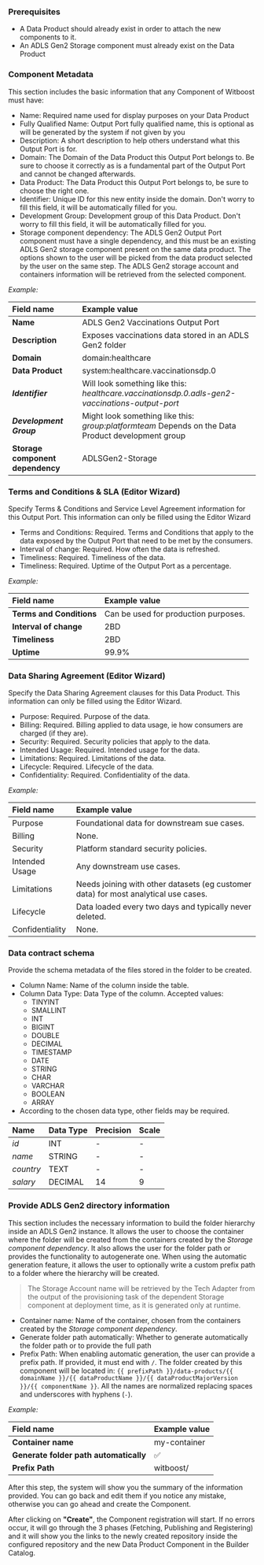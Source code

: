 ### Prerequisites

- A Data Product should already exist in order to attach the new components to it.
- An ADLS Gen2 Storage component must already exist on the Data Product

### Component Metadata

This section includes the basic information that any Component of Witboost must have:

- Name: Required name used for display purposes on your Data Product
- Fully Qualified Name: Output Port fully qualified name, this is optional as will be generated by the system if not given by you
- Description: A short description to help others understand what this Output Port is for.
- Domain: The Domain of the Data Product this Output Port belongs to. Be sure to choose it correctly as is a fundamental part of the Output Port and cannot be changed afterwards.
- Data Product: The Data Product this Output Port belongs to, be sure to choose the right one.
- Identifier: Unique ID for this new entity inside the domain. Don't worry to fill this field, it will be automatically filled for you.
- Development Group: Development group of this Data Product. Don't worry to fill this field, it will be automatically filled for you.
- Storage component dependency: The ADLS Gen2 Output Port component must have a single dependency, and this must be an existing ADLS Gen2 storage component present on the same data product. The options shown to the user will be picked from the data product selected by the user on the same step. The ADLS Gen2 storage account and containers information will be retrieved from the selected component.

*Example:*

| Field name                       | Example value                                                                                      |
|:---------------------------------|:---------------------------------------------------------------------------------------------------|
| **Name**                         | ADLS Gen2 Vaccinations Output Port                                                                 |
| **Description**                  | Exposes vaccinations data stored in an ADLS Gen2 folder                                            |
| **Domain**                       | domain:healthcare                                                                                  |
| **Data Product**                 | system:healthcare.vaccinationsdp.0                                                                 |
| ***Identifier***                 | Will look something like this: *healthcare.vaccinationsdp.0.adls-gen2-vaccinations-output-port*    |
| ***Development Group***          | Might look something like this: *group:platformteam* Depends on the Data Product development group |
| **Storage component dependency** | ADLSGen2-Storage                                                                                   | 

### Terms and Conditions & SLA (Editor Wizard)

Specify Terms & Conditions and Service Level Agreement information for this Output Port. This information can only be filled using the Editor Wizard

- Terms and Conditions: Required. Terms and Conditions that apply to the data exposed by the Output Port that need to be met by the consumers.
- Interval of change: Required. How often the data is refreshed.
- Timeliness: Required. Timeliness of the data.
- Timeliness: Required. Uptime of the Output Port as a percentage.

*Example:*

| Field name               | Example value                        |
|:-------------------------|:-------------------------------------|
| **Terms and Conditions** | Can be used for production purposes. |
| **Interval of change**   | 2BD                                  |
| **Timeliness**           | 2BD                                  |
| **Uptime**               | 99.9%                                |


### Data Sharing Agreement (Editor Wizard)

Specify the Data Sharing Agreement clauses for this Data Product. This information can only be filled using the Editor Wizard.

- Purpose: Required. Purpose of the data.
- Billing: Required. Billing applied to data usage, ie how consumers are charged (if they are).
- Security: Required. Security policies that apply to the data.
- Intended Usage: Required. Intended usage for the data.
- Limitations: Required. Limitations of the data.
- Lifecycle: Required. Lifecycle of the data.
- Confidentiality: Required. Confidentiality of the data.

*Example:*

| Field name      | Example value                                                                       |
|:----------------|:------------------------------------------------------------------------------------|
| Purpose         | Foundational data for downstream sue cases.                                         |
| Billing         | None.                                                                               |
| Security        | Platform standard security policies.                                                |
| Intended Usage  | Any downstream use cases.                                                           |
| Limitations     | Needs joining with other datasets (eg customer data) for most analytical use cases. |
| Lifecycle       | Data loaded every two days and typically never deleted.                             |
| Confidentiality | None.                                                                               |


### Data contract schema

Provide the schema metadata of the files stored in the folder to be created.

- Column Name: Name of the column inside the table.
- Column Data Type: Data Type of the column. Accepted values:
    - TINYINT
    - SMALLINT
    - INT
    - BIGINT
    - DOUBLE
    - DECIMAL
    - TIMESTAMP
    - DATE
    - STRING
    - CHAR
    - VARCHAR
    - BOOLEAN
    - ARRAY
- According to the chosen data type, other fields may be required.

| Name      | Data Type | Precision | Scale |
|:----------|:----------|:----------|:------|
| _id_      | INT       | -         | -     |
| _name_    | STRING    | -         | -     |
| _country_ | TEXT      | -         | -     |
| _salary_  | DECIMAL   | 14        | 9     |

### Provide ADLS Gen2 directory information

This section includes the necessary information to build the folder hierarchy inside an ADLS Gen2 instance. It allows the user to choose the container where the folder will be created from the containers created by the *Storage component dependency*.  It also allows the user for the folder path or provides the functionality to autogenerate one. When using the automatic generation feature, it allows the user to optionally write a custom prefix path to a folder where the hierarchy will be created. 

> The Storage Account name will be retrieved by the Tech Adapter from the output of the provisioning task of the dependent Storage component at deployment time, as it is generated only at runtime.

- Container name: Name of the container, chosen from the containers created by the *Storage component dependency*.
- Generate folder path automatically: Whether to generate automatically the folder path or to provide the full path
- Prefix Path: When enabling automatic generation, the user can provide a prefix path. If provided, it must end with `/`. The folder created by this component will be located in: `{{ prefixPath }}/data-products/{{ domainName }}/{{ dataProductName }}/{{ dataProductMajorVersion }}/{{ componentName }}`. All the names are normalized replacing spaces and underscores with hyphens (`-`).

*Example:*

| Field name                             | Example value    |
|:---------------------------------------|:-----------------|
| **Container name**                     | my-container     |
| **Generate folder path automatically** | ✅                |
| **Prefix Path**                        | witboost/        |

After this step, the system will show you the summary of the information provided. You can go back and edit them if you notice any mistake, otherwise you can go ahead and create the Component.

After clicking on **"Create"**, the Component registration will start. If no errors occur, it will go through the 3 phases (Fetching, Publishing and Registering) and it will show you the links to the newly created repository inside the configured repository and the new Data Product Component in the Builder Catalog.
